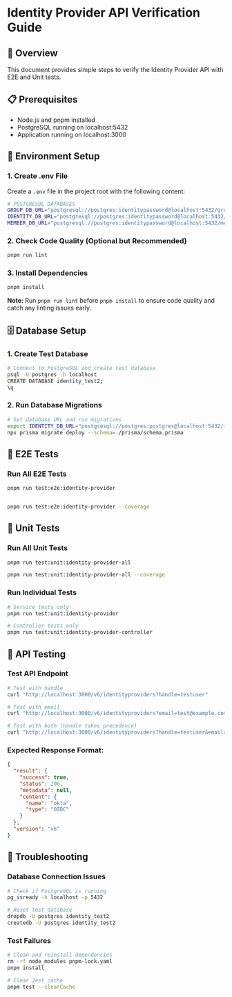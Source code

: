 # Identity Provider API Verification Guide

## 🎯 Overview
This document provides simple steps to verify the Identity Provider API with E2E and Unit tests.

## 📋 Prerequisites
- Node.js and pnpm installed
- PostgreSQL running on localhost:5432
- Application running on localhost:3000

## 🔧 Environment Setup

### 1. Create .env File
Create a `.env` file in the project root with the following content:

```bash
# POSTGRESQL DATABASES
GROUP_DB_URL="postgresql://postgres:identitypassword@localhost:5432/group"
IDENTITY_DB_URL="postgresql://postgres:identitypassword@localhost:5432/identity"
MEMBER_DB_URL="postgresql://postgres:identitypassword@localhost:5432/member"
```

### 2. Check Code Quality (Optional but Recommended)
```bash
pnpm run lint
```

### 3. Install Dependencies
```bash
pnpm install
```

**Note:** Run `pnpm run lint` before `pnpm install` to ensure code quality and catch any linting issues early.

## 🗄️ Database Setup

### 1. Create Test Database
```bash
# Connect to PostgreSQL and create test database
psql -U postgres -h localhost
CREATE DATABASE identity_test2;
\q
```

### 2. Run Database Migrations
```bash
# Set database URL and run migrations
export IDENTITY_DB_URL="postgresql://postgres:postgres@localhost:5432/identity_test2"
npx prisma migrate deploy --schema=./prisma/schema.prisma
```

## 🧪 E2E Tests

### Run All E2E Tests
```bash
pnpm run test:e2e:identity-provider


pnpm run test:e2e:identity-provider --coverage
```

## 🔬 Unit Tests

### Run All Unit Tests
```bash
pnpm run test:unit:identity-provider-all

pnpm run test:unit:identity-provider-all --coverage
```

### Run Individual Tests
```bash
# Service tests only
pnpm run test:unit:identity-provider

# Controller tests only
pnpm run test:unit:identity-provider-controller

```


## 🚀 API Testing

### Test API Endpoint
```bash
# Test with handle
curl "http://localhost:3000/v6/identityproviders?handle=testuser"

# Test with email
curl "http://localhost:3000/v6/identityproviders?email=test@example.com"

# Test with both (handle takes precedence)
curl "http://localhost:3000/v6/identityproviders?handle=testuser&email=test@example.com"
```

### Expected Response Format:
```json
{
  "result": {
    "success": true,
    "status": 200,
    "metadata": null,
    "content": {
      "name": "okta",
      "type": "OIDC"
    }
  },
  "version": "v6"
}
```

## 🐛 Troubleshooting

### Database Connection Issues
```bash
# Check if PostgreSQL is running
pg_isready -h localhost -p 5432

# Reset test database
dropdb -U postgres identity_test2
createdb -U postgres identity_test2
```

### Test Failures
```bash
# Clean and reinstall dependencies
rm -rf node_modules pnpm-lock.yaml
pnpm install

# Clear Jest cache
pnpm test --clearCache
```
